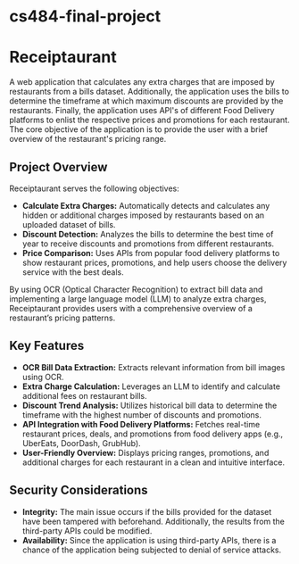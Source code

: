 # cs484-final-project

# Receiptaurant 

A web application that calculates any extra charges that are imposed by restaurants from a bills dataset. Additionally, the application uses the bills to determine the timeframe at which maximum discounts are provided by the restaurants. Finally, the application uses API's of different Food Delivery platforms to enlist the respective prices and promotions for each restaurant. The core objective of the application is to provide the user with a brief overview of the restaurant's pricing range.

## Project Overview

Receiptaurant serves the following objectives:<br />

* **Calculate Extra Charges:** Automatically detects and calculates any hidden or additional charges imposed by restaurants based on an uploaded dataset of bills.<br/>
* **Discount Detection:** Analyzes the bills to determine the best time of year to receive discounts and promotions from different restaurants.<br/>
* **Price Comparison:** Uses APIs from popular food delivery platforms to show restaurant prices, promotions, and help users choose the delivery service with the best deals.<br/>

By using OCR (Optical Character Recognition) to extract bill data and implementing a large language model (LLM) to analyze extra charges, Receiptaurant provides users with a comprehensive overview of a restaurant’s pricing patterns.<br/>

## Key Features

* **OCR Bill Data Extraction:** Extracts relevant information from bill images using OCR.<br/>
* **Extra Charge Calculation:** Leverages an LLM to identify and calculate additional fees on restaurant bills.<br/>
* **Discount Trend Analysis:** Utilizes historical bill data to determine the timeframe with the highest number of discounts and promotions.<br/>
* **API Integration with Food Delivery Platforms:** Fetches real-time restaurant prices, deals, and promotions from food delivery apps (e.g., UberEats, DoorDash, GrubHub).<br/>
* **User-Friendly Overview:** Displays pricing ranges, promotions, and additional charges for each restaurant in a clean and intuitive interface.<br/>

## Security Considerations

* **Integrity:** The main issue occurs if the bills provided for the dataset have been tampered with beforehand. Additionally, the results from the third-party APIs could be modified.<br/>
* **Availability:** Since the application is using third-party APIs, there is a chance of the application being subjected to denial of service attacks.<br/>
